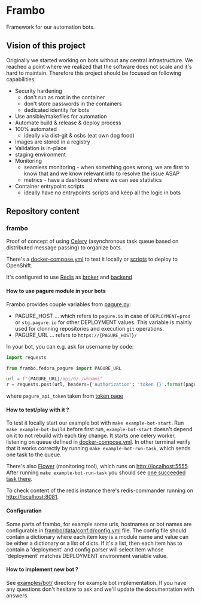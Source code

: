 # Frambo

Framework for our automation bots.

## Vision of this project

Originally we started working on bots without any central infrastructure. We
reached a point where we realized that the software does not scale and it's
hard to maintain. Therefore this project should be focused on following
capabilities:

* Security hardening
  * don't run as root in the container
  * don't store passwords in the containers
  * dedicated identity for bots
* Use ansible/makefiles for automation
* Automate build & release & deploy process
* 100% automated
  * ideally via dist-git & osbs (eat own dog food)
* images are stored in a registry
* Validation is in-place
* staging environment
* Monitoring
  * seamless monitoring - when something goes wrong, we are first to know that and we know relevant info to resolve the issue ASAP
  * metrics - have a dashboard where we can see statistics
* Container entrypoint scripts
  * ideally have no entrypoints scripts and keep all the logic in bots

## Repository content

### frambo

Proof of concept of using [Celery](http://www.celeryproject.org) (asynchronous task queue based on distributed message passing) to organize bots.

There's a [docker-compose.yml](docker-compose.yml) to test it locally or [scripts](openshift) to deploy to OpenShift.

It's configured to use [Redis](https://redis.io) as
[broker](http://docs.celeryproject.org/en/latest/getting-started/brokers/redis.html) and
[backend](http://docs.celeryproject.org/en/latest/userguide/configuration.html#conf-redis-result-backend)

#### How to use pagure module in your bots

Frambo provides couple variables from  [pagure.py](./frambo/pagure.py):
* PAGURE_HOST ... which refers to `pagure.io` in case of `DEPLOYMENT=prod` or `stg.pagure.io` for other DEPLOYMENT values.
This variable is mainly used for clonning repositories and execution `git` operations.
* PAGURE_URL ... refers to `https://{PAGURE_HOST}/`

In your bot, you can e.g. ask for username by code:
```python
import requests

from frambo.fedora_pagure import PAGURE_URL

url = f"{PAGURE_URL}/api/0/-/whoami"
r = requests.post(url, headers={'Authorization': 'token {}'.format(pagure_api_token)})

```

where `pagure_api_token` taken from [token page](https://pagure.io/settings#nav-api-tab)

#### How to test/play with it ?

To test it locally start our example bot with `make example-bot-start`.
Run `make example-bot-build` before first run, `example-bot-start` doesn't depend on it to not rebuild with each tiny change.
It starts one celery worker, listening on queue defined in [docker-compose.yml](docker-compose.yml).
In other terminal verify that it works correctly by running `make example-bot-run-task`, which sends one task to the queue.

There's also [Flower](http://flower.readthedocs.io) (monitoring tool), which runs on [http://localhost:5555](http://localhost:5555/).
After running `make example-bot-run-task` you should see [one succeeded task there](http://localhost:5555/tasks?state=SUCCESS).

To check content of the redis instance there's redis-commander running on [http://localhost:8081](http://localhost:8081).

#### Configuration

Some parts of frambo, for example some urls, hostnames or bot names are configurable in [frambo/data/conf.d/config.yml](frambo/data/conf.d/config.yml) file.
The config file should contain a dictionary where each item key is a module name
and value can be either a dictionary or a list of dicts.
If it's a list, then each item has to contain a 'deployment' and
config parser will select item whose 'deployment' matches DEPLOYMENT environment variable value.

#### How to implement new bot ?

See [examples/bot/](./examples/bot/) directory for example bot implementation.
If you have any questions don't hesitate to ask and we'll update the documentation with answers.
